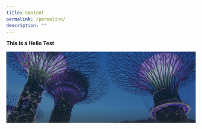 ```yaml
---
title: Content
permalink: /permalink/
description: ""
---
```

**This is a Hello Test**

![](/images/hero-banner.png)